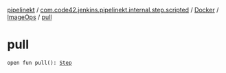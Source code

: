 [pipelinekt](../../../index.md) / [com.code42.jenkins.pipelinekt.internal.step.scripted](../../index.md) / [Docker](../index.md) / [ImageOps](index.md) / [pull](./pull.md)

# pull

`open fun pull(): `[`Step`](../../../com.code42.jenkins.pipelinekt.core.step/-step/index.md)